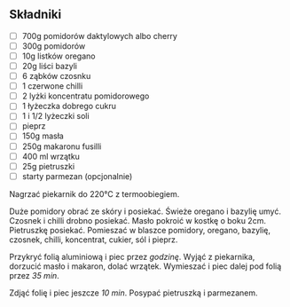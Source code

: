 ## Składniki

* [ ] 700g pomidorów daktylowych albo cherry
* [ ] 300g pomidorów
* [ ] 10g listków oregano
* [ ] 20g liści bazyli
* [ ] 6 ząbków czosnku
* [ ] 1 czerwone chilli
* [ ] 2 lyżki koncentratu pomidorowego
* [ ] 1 łyżeczka dobrego cukru
* [ ] 1 i 1/2 lyżeczki soli
* [ ] pieprz
* [ ] 150g masła
* [ ] 250g makaronu fusilli
* [ ] 400 ml wrzątku
* [ ] 25g pietruszki
* [ ] starty parmezan (opcjonalnie)

Nagrzać piekarnik do 220°C z termoobiegiem.

Duże pomidory obrać ze skóry i posiekać. Świeże oregano i bazylię umyć. Czosnek i chilli drobno posiekać.
Masło pokroić w kostkę o boku 2cm. Pietruszkę posiekać. Pomieszać w blaszce pomidory, oregano, bazylię, czosnek, chilli, koncentrat, cukier, sól i pieprz.

Przykryć folią aluminiową i piec przez _godzinę_. 
Wyjąć z piekarnika, dorzucić masło i makaron, dolać wrzątek.
Wymieszać i piec dalej pod folią przez _35 min_.

Zdjąć folię i piec jeszcze _10 min_.
Posypać pietruszką i parmezanem.
